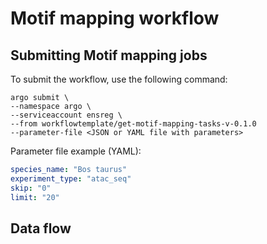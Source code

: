 # Motif mapping workflow

## Submitting Motif mapping jobs

To submit the workflow, use the following command:

```
argo submit \
--namespace argo \
--serviceaccount ensreg \
--from workflowtemplate/get-motif-mapping-tasks-v-0.1.0
--parameter-file <JSON or YAML file with parameters>
```

Parameter file example (YAML):
```yaml
species_name: "Bos taurus"
experiment_type: "atac_seq"
skip: "0"
limit: "20"
```

## Data flow
